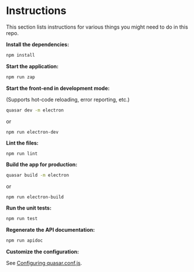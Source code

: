 # Instructions

This section lists instructions for various things you might need to do in this repo.

**Install the dependencies:**

```bash
npm install
```

**Start the application:**

```bash
npm run zap
```

**Start the front-end in development mode:**

(Supports hot-code reloading, error reporting, etc.)
```bash
quasar dev -m electron
```
or
```
npm run electron-dev
```

**Lint the files:**

```bash
npm run lint
```

**Build the app for production:**

```bash
quasar build -m electron
```
or
```
npm run electron-build
```

**Run the unit tests:**

```bash
npm run test
```

**Regenerate the API documentation:**

```bash
npm run apidoc
```

**Customize the configuration:**

See [Configuring quasar.conf.js](https://quasar.dev/quasar-cli/quasar-conf-js).

